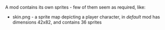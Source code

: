 A mod contains its own sprites - few of them seem as required, like:
- skin.png - a sprite map depicting a player character, in *default* mod has dimensions 42x82, and contains 36 sprites